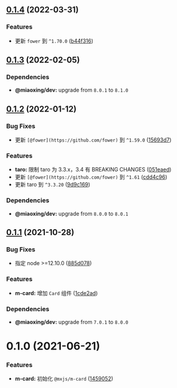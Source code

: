## [0.1.4](https://github.com/miaoxing/mxjs-m-card/compare/v0.1.3...v0.1.4) (2022-03-31)


### Features

* 更新 `fower` 到 `^1.70.0` ([b44f316](https://github.com/miaoxing/mxjs-m-card/commit/b44f31626a320c32eea475f191f176345b05edcb))

## [0.1.3](https://github.com/miaoxing/mxjs-m-card/compare/v0.1.2...v0.1.3) (2022-02-05)





### Dependencies

* **@miaoxing/dev:** upgrade from `8.0.1` to `8.1.0`

## [0.1.2](https://github.com/miaoxing/mxjs-m-card/compare/v0.1.1...v0.1.2) (2022-01-12)


### Bug Fixes

* 更新 `[@fower](https://github.com/fower)` 到 `^1.59.0` ([15693d7](https://github.com/miaoxing/mxjs-m-card/commit/15693d7d33a53d137b4772322380de7769564716))


### Features

* **taro:** 限制 taro 为 3.3.x，3.4 有 BREAKING CHANGES ([051eaed](https://github.com/miaoxing/mxjs-m-card/commit/051eaedf066d65b2aaa72b093113cef0229fdf1c))
* 更新 `[@fower](https://github.com/fower)` 到 `^1.61` ([cdd4c96](https://github.com/miaoxing/mxjs-m-card/commit/cdd4c96120b769afce629c7c996eae3de7fc686e))
* 更新 taro 到 `^3.3.20` ([9d9c169](https://github.com/miaoxing/mxjs-m-card/commit/9d9c1697b22dc8534273b5d1fe6f0f5ac17b2cde))





### Dependencies

* **@miaoxing/dev:** upgrade from `8.0.0` to `8.0.1`

## [0.1.1](https://github.com/miaoxing/mxjs-m-card/compare/v0.1.0...v0.1.1) (2021-10-28)


### Bug Fixes

* 指定 node >=12.10.0 ([885d078](https://github.com/miaoxing/mxjs-m-card/commit/885d078b84dbc7857a06b986ec163b646f581002))


### Features

* **m-card:** 增加 `Card` 组件 ([1cde2ad](https://github.com/miaoxing/mxjs-m-card/commit/1cde2ad94e1ddae399ac2c255e1321e6f9ad9413))





### Dependencies

* **@miaoxing/dev:** upgrade from `7.0.1` to `8.0.0`

# 0.1.0 (2021-06-21)


### Features

* **m-card:** 初始化 `@mxjs/m-card` ([1459052](https://github.com/miaoxing/mxjs-m-card/commit/1459052ed0870abd41c98b4fff8ae8113d55c6b2))

